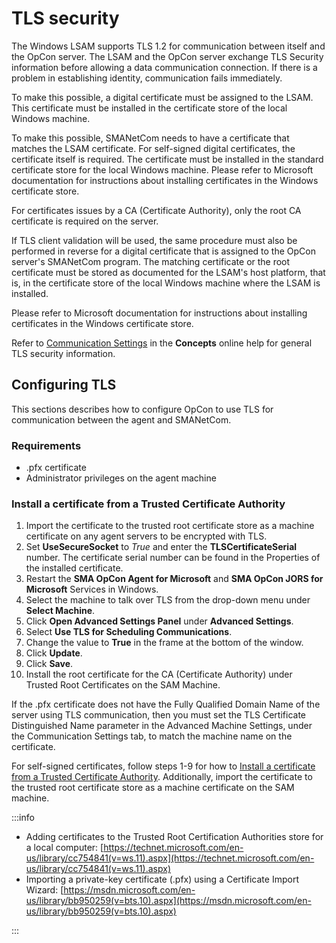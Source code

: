 # TLS security

The Windows LSAM supports TLS 1.2 for communication between itself and the OpCon server. The LSAM and the OpCon server exchange TLS Security information before allowing a data communication connection. If there is a problem in establishing identity, communication fails immediately.

To make this possible, a digital certificate must be assigned to the LSAM. This certificate must be installed in the certificate store of the local Windows machine.

To make this possible, SMANetCom needs to have a certificate that matches the LSAM certificate. For self-signed digital certificates, the certificate itself is required. The certificate must be installed in the standard certificate store for the local Windows machine. Please refer to Microsoft documentation for instructions about installing certificates in the Windows certificate store.

For certificates issues by a CA (Certificate Authority), only the root CA certificate is required on the server.

If TLS client validation will be used, the same procedure must also be performed in reverse for a digital certificate that is assigned to the OpCon server's SMANetCom program. The matching certificate or the root certificate must be stored as documented for the LSAM's host platform, that is, in the certificate store of the local Windows machine where the LSAM is installed.

Please refer to Microsoft documentation for instructions about installing certificates in the Windows certificate store.

Refer to [Communication Settings](https://help.smatechnologies.com/opcon/core/latest/Files/Concepts/Machines.htm#Communic) in the **Concepts** online help for general TLS security information.

## Configuring TLS

This sections describes how to configure OpCon to use TLS for communication between the agent and SMANetCom.

### Requirements

- .pfx certificate
- Administrator privileges on the agent machine

### Install a certificate from a Trusted Certificate Authority

1. Import the certificate to the trusted root certificate store as a machine certificate on any agent servers to be encrypted with TLS.
2. Set **UseSecureSocket** to *True* and enter the **TLSCertificateSerial** number. The certificate serial number can be found in the Properties of the installed certificate.
3. Restart the **SMA OpCon Agent for Microsoft** and **SMA OpCon JORS for Microsoft** Services in Windows.
4. Select the machine to talk over TLS from the drop-down menu under **Select Machine**.
5. Click **Open Advanced Settings Panel** under **Advanced Settings**.
6. Select **Use TLS for Scheduling Communications**.
7. Change the value to **True** in the frame at the bottom of the window.
8. Click **Update**.
9. Click **Save**.
10. Install the root certificate for the CA (Certificate Authority) under Trusted Root Certificates on the SAM Machine.

If the .pfx certificate does not have the Fully Qualified Domain Name of the server using TLS communication, then you must set the TLS Certificate Distinguished Name parameter in the Advanced Machine Settings, under the Communication Settings tab, to match the machine name on the certificate.

For self-signed certificates, follow steps 1-9 for how to [Install a certificate from a Trusted Certificate Authority](#install-a-certificate-from-a-trusted-certificate-authority). Additionally, import the certificate to the trusted root certificate store as a machine certificate on the SAM machine.

:::info

- Adding certificates to the Trusted Root Certification Authorities store for a local computer: [https://technet.microsoft.com/en-us/library/cc754841(v=ws.11).aspx](https://technet.microsoft.com/en-us/library/cc754841(v=ws.11).aspx)
- Importing a private-key certificate (.pfx) using a Certificate Import Wizard: [https://msdn.microsoft.com/en-us/library/bb950259(v=bts.10).aspx](https://msdn.microsoft.com/en-us/library/bb950259(v=bts.10).aspx)

:::
